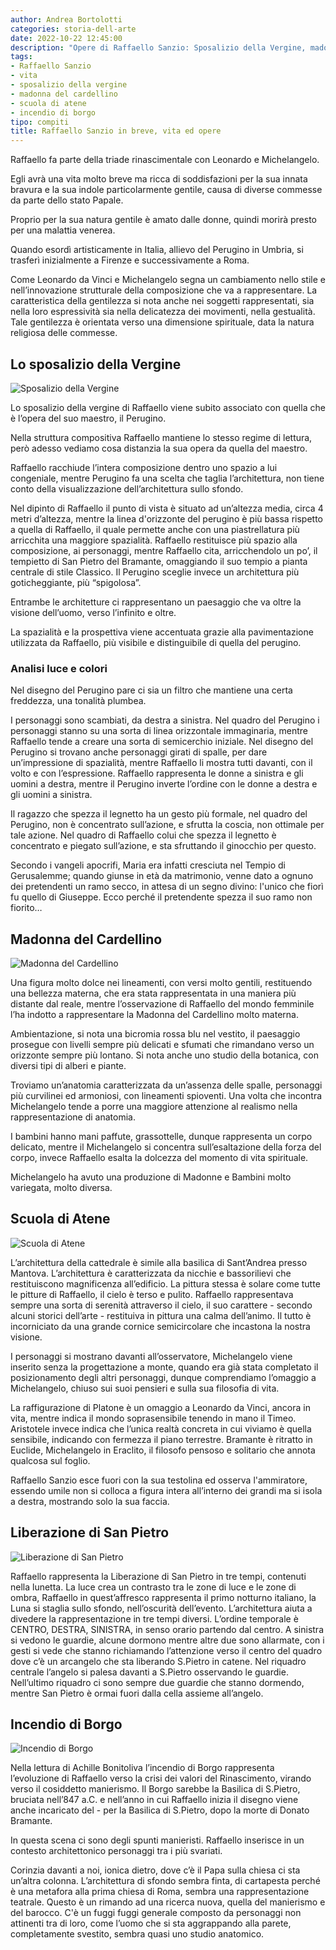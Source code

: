 ```yaml
---
author: Andrea Bortolotti
categories: storia-dell-arte
date: 2022-10-22 12:45:00
description: "Opere di Raffaello Sanzio: Sposalizio della Vergine, madonna del Cardellino, Scuola di Atene, incendio di Borgo."
tags:
- Raffaello Sanzio
- vita
- sposalizio della vergine
- madonna del cardellino
- scuola di atene
- incendio di borgo
tipo: compiti
title: Raffaello Sanzio in breve, vita ed opere
---
```


Raffaello fa parte della triade rinascimentale con Leonardo e Michelangelo. 

Egli avrà una vita molto breve ma ricca di soddisfazioni per la sua innata bravura e la sua indole particolarmente gentile, causa di diverse commesse da parte dello stato Papale. 

Proprio per la sua natura gentile è amato dalle donne, quindi morirà presto per una malattia venerea. 

Quando esordì artisticamente in Italia, allievo del Perugino in Umbria, si trasferì inizialmente a Firenze e successivamente a Roma. 

Come Leonardo da Vinci e Michelangelo segna un cambiamento nello stile e nell’innovazione strutturale della composizione che va a rappresentare. La caratteristica della gentilezza si nota anche nei soggetti rappresentati, sia nella loro espressività sia nella delicatezza dei movimenti, nella gestualità. Tale gentilezza è orientata verso una dimensione spirituale, data la natura religiosa delle commesse. 

## Lo sposalizio della Vergine

![Sposalizio della Vergine ](/scuola/storia-dell-arte/raffaello-sanzio/sanzio-sposalizio-vergine.jpg 'Confronto dello Sposalizio della Vergine tra Raffaello Sanzio ed il suo maestro Perugino')

Lo sposalizio della vergine di Raffaello viene subito associato con quella che è l’opera del suo maestro, il Perugino. 

Nella struttura compositiva Raffaello mantiene lo stesso regime di lettura, però adesso vediamo cosa distanzia la sua opera da quella del maestro. 

Raffaello racchiude l’intera composizione dentro uno spazio a lui congeniale, mentre Perugino fa una scelta che taglia l’architettura, non tiene conto della visualizzazione dell’architettura sullo sfondo. 

Nel dipinto di Raffaello il punto di vista è situato ad un’altezza media, circa 4 metri d’altezza, mentre la linea d'orizzonte del perugino è più bassa rispetto a quella di Raffaello, il quale permette anche con una piastrellatura più arricchita una maggiore spazialità. Raffaello restituisce più spazio alla composizione, ai personaggi, mentre Raffaello cita, arricchendolo un po’, il tempietto di San Pietro del Bramante, omaggiando il suo tempio a pianta centrale di stile Classico. Il Perugino sceglie invece un architettura più goticheggiante, più “spigolosa”. 

Entrambe le architetture ci rappresentano un paesaggio che va oltre la visione dell’uomo, verso l’infinito e oltre. 

La spazialità e la prospettiva viene accentuata grazie alla pavimentazione utilizzata da Raffaello, più visibile e distinguibile di quella del perugino.

### Analisi luce e colori

Nel disegno del Perugino pare ci sia un filtro che mantiene una certa freddezza, una tonalità plumbea.

I personaggi sono scambiati, da destra a sinistra. Nel quadro del Perugino i personaggi stanno su una sorta di linea orizzontale immaginaria, mentre Raffaello tende a creare una sorta di semicerchio iniziale. Nel disegno del Perugino si trovano anche personaggi girati di spalle, per dare un’impressione di spazialità, mentre Raffaello li mostra tutti davanti, con il volto e con l’espressione. Raffaello rappresenta le donne a sinistra e gli uomini a destra, mentre il Perugino inverte l’ordine con le donne a destra e gli uomini a sinistra. 

Il ragazzo che spezza il legnetto ha un gesto più formale, nel quadro del Perugino, non è concentrato sull’azione, e sfrutta la coscia, non ottimale per tale azione. Nel quadro di Raffaello colui che spezza il legnetto è concentrato e piegato sull’azione, e sta sfruttando il ginocchio per questo. 

Secondo i vangeli apocrifi, Maria era infatti cresciuta nel Tempio di Gerusalemme; quando giunse in età da matrimonio, venne dato a ognuno dei pretendenti un ramo secco, in attesa di un segno divino: l'unico che fiorì fu quello di Giuseppe. Ecco perché il pretendente spezza il suo ramo non fiorito…

## Madonna del Cardellino

![Madonna del Cardellino](/scuola/storia-dell-arte/raffaello-sanzio/madonna-del-cardellino.jpg)

Una figura molto dolce nei lineamenti, con versi molto gentili, restituendo una bellezza materna, che era stata rappresentata in una maniera più distante dal reale, mentre l’osservazione di Raffaello del mondo femminile l’ha indotto a rappresentare la Madonna del Cardellino molto materna.

Ambientazione, si nota una bicromia rossa blu nel vestito, il paesaggio prosegue con livelli sempre più delicati e sfumati che rimandano verso un orizzonte sempre più lontano. Si nota anche uno studio della botanica, con diversi tipi di alberi e piante. 

Troviamo un’anatomia caratterizzata da un’assenza delle spalle, personaggi più curvilinei ed armoniosi, con lineamenti spioventi. Una volta che incontra Michelangelo tende a porre una maggiore attenzione al realismo nella rappresentazione di anatomia. 

I bambini hanno mani paffute, grassottelle, dunque rappresenta un corpo delicato, mentre il Michelangelo si concentra sull’esaltazione della forza del corpo, invece Raffaello esalta la dolcezza del momento di vita spirituale. 

Michelangelo ha avuto una produzione di Madonne e Bambini molto variegata, molto diversa.

## Scuola di Atene

![Scuola di Atene](/scuola/storia-dell-arte/raffaello-sanzio/scuola-di-atene.jpg)

L’architettura della cattedrale è simile alla basilica di Sant’Andrea presso Mantova. L’architettura è caratterizzata da nicchie e bassorilievi che restituiscono magnificenza all’edificio. La pittura stessa è solare come tutte le pitture di Raffaello, il cielo è terso e pulito. Raffaello rappresentava sempre una sorta di serenità attraverso il cielo, il suo carattere - secondo alcuni storici dell’arte - restituiva in pittura una calma dell’animo. Il tutto è incorniciato da una grande cornice semicircolare che incastona la nostra visione. 

I personaggi si mostrano davanti all’osservatore, Michelangelo viene inserito senza la progettazione a monte, quando era già stata completato il posizionamento degli altri personaggi, dunque comprendiamo l’omaggio a Michelangelo, chiuso sui suoi pensieri e sulla sua filosofia di vita.

La raffigurazione di Platone è un omaggio a Leonardo da Vinci, ancora in vita, mentre indica il mondo soprasensibile tenendo in mano il Timeo. Aristotele invece indica che l’unica realtà concreta in cui viviamo è quella sensibile, indicando con fermezza il piano terrestre. Bramante è ritratto in Euclide, Michelangelo in Eraclito, il filosofo pensoso e solitario che annota qualcosa sul foglio. 

Raffaello Sanzio esce fuori con la sua testolina ed osserva l'ammiratore, essendo umile non si colloca a figura intera all’interno dei grandi ma si isola a destra, mostrando solo la sua faccia. 

## Liberazione di San Pietro

![Liberazione di San Pietro](/scuola/storia-dell-arte/raffaello-sanzio/liberazione-san-pietro.jpg)

Raffaello rappresenta la Liberazione di San Pietro in tre tempi, contenuti nella lunetta. La luce crea un contrasto tra le zone di luce e le zone di ombra, Raffaello in quest’affresco rappresenta il primo notturno italiano, la Luna si staglia sullo sfondo, nell’oscurità dell’evento. L’architettura aiuta a divedere la rappresentazione in tre tempi diversi. L’ordine temporale è CENTRO, DESTRA, SINISTRA, in senso orario partendo dal centro. A sinistra si vedono le guardie, alcune dormono mentre altre due sono allarmate, con i gesti si vede che stanno richiamando l’attenzione verso il centro del quadro dove c’è un arcangelo che sta liberando S.Pietro in catene. Nel riquadro centrale l’angelo si palesa davanti a S.Pietro osservando le guardie. Nell’ultimo riquadro ci sono sempre due guardie che stanno dormendo, mentre San Pietro è ormai fuori dalla cella assieme all’angelo. 

## Incendio di Borgo

![Incendio di Borgo](/scuola/storia-dell-arte/raffaello-sanzio/incendio-di-borgo.jpg)

Nella lettura di Achille Bonitoliva l’incendio di Borgo rappresenta l’evoluzione di Raffaello verso la crisi dei valori del Rinascimento, virando verso il cosiddetto manierismo. Il Borgo sarebbe la Basilica di S.Pietro, bruciata nell’847 a.C. e nell’anno in cui Raffaello inizia il disegno viene anche incaricato del - per la Basilica di S.Pietro, dopo la morte di Donato Bramante. 

In questa scena ci sono degli spunti manieristi. Raffaello inserisce in un contesto architettonico personaggi tra i più svariati.

Corinzia davanti a noi, ionica dietro, dove c’è il Papa sulla chiesa ci sta un’altra colonna. L’architettura di sfondo sembra finta, di cartapesta perché è una metafora alla prima chiesa di Roma, sembra una rappresentazione teatrale. Questo è un rimando ad una ricerca nuova, quella del manierismo e del barocco. C'è un fuggi fuggi generale composto da personaggi non attinenti tra di loro, come l’uomo che si sta aggrappando alla parete, completamente svestito, sembra quasi uno studio anatomico. 
